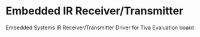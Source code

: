 # Embedded IR Receiver/Transmitter 
 Embedded Systems IR Receiver/Transmitter Driver for Tiva Evaluation board
